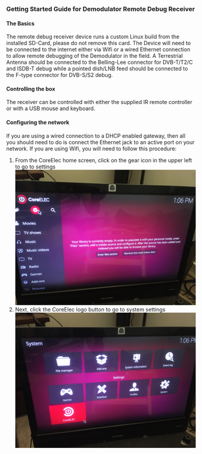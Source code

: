 ### Getting Started Guide for Demodulator Remote Debug Receiver

#### The Basics
The remote debug receiver device runs a custom Linux build from the installed SD-Card, please do not remove this card.
The Device will need to be connected to the internet either via Wifi or a wired Ethernet connection to allow remote debugging
of the Demodulator in the field. A Terrestrial Antenna should be connected to the Belling-Lee connector for DVB-T/T2/C and ISDB-T debug while a 
pointed dish/LNB feed should be connected to the F-type connector for DVB-S/S2 debug.

#### Controlling the box
The receiver can be controlled with either the supplied IR remote controller or with a USB mouse and keyboard.

#### Configuring the network
If you are using a wired connection to a DHCP enabled gateway, then all you should need to do is connect the Ethernet jack to an active
port on your network.  If you are using Wifi,  you will need to follow this procedure:

1. From the CoreElec home screen, click on the gear icon in the upper left to go to settings
![Click Gear Icon For Settings](01_ClickGearsForSettings.JPG) 
2. Next, click the CoreElec logo button to go to system settings
![Click CoreElec logo button for system settings](02_ClickCoreElecLogiButtonForSettings.JPG)

